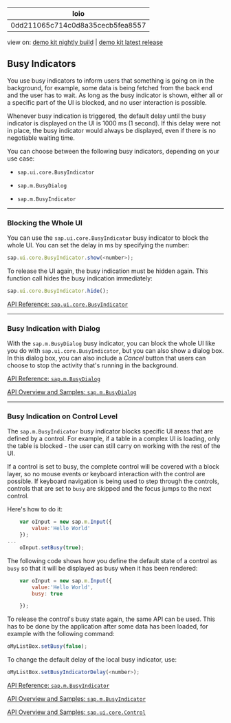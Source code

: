 <!-- loio0dd211065c714c0d8a35cecb5fea8557 -->

| loio |
| -----|
| 0dd211065c714c0d8a35cecb5fea8557 |

<div id="loio">

view on: [demo kit nightly build](https://openui5nightly.hana.ondemand.com/topic/0dd211065c714c0d8a35cecb5fea8557) | [demo kit latest release](https://sdk.openui5.org/topic/0dd211065c714c0d8a35cecb5fea8557)</div>

## Busy Indicators

You use busy indicators to inform users that something is going on in the background, for example, some data is being fetched from the back end and the user has to wait. As long as the busy indicator is shown, either all or a specific part of the UI is blocked, and no user interaction is possible.

Whenever busy indication is triggered, the default delay until the busy indicator is displayed on the UI is 1000 ms \(1 second\). If this delay were not in place, the busy indicator would always be displayed, even if there is no negotiable waiting time.

You can choose between the following busy indicators, depending on your use case:

-   `sap.ui.core.BusyIndicator`

-   `sap.m.BusyDialog`

-   `sap.m.BusyIndicator`


***

### Blocking the Whole UI

You can use the `sap.ui.core.BusyIndicator` busy indicator to block the whole UI. You can set the delay in ms by specifying the number:

```js
sap.ui.core.BusyIndicator.show(<number>);
```

To release the UI again, the busy indication must be hidden again. This function call hides the busy indication immediately:

```js
sap.ui.core.BusyIndicator.hide();
```

[API Reference: `sap.ui.core.BusyIndicator`](https://sdk.openui5.orgdocs/api/symbols/sap.ui.core.BusyIndicator.html)

***

### Busy Indication with Dialog

With the `sap.m.BusyDialog` busy indicator, you can block the whole UI like you do with `sap.ui.core.BusyIndicator`, but you can also show a dialog box. In this dialog box, you can also include a *Cancel* button that users can choose to stop the activity that's running in the background.

[API Reference: `sap.m.BusyDialog`](https://sdk.openui5.orgdocs/api/symbols/sap.m.BusyDialog.html)

[API Overview and Samples: `sap.m.BusyDialog`](https://sdk.openui5.org/explored.html#/entity/sap.m.BusyDialog/samples)

***

### Busy Indication on Control Level

The `sap.m.BusyIndicator` busy indicator blocks specific UI areas that are defined by a control. For example, if a table in a complex UI is loading, only the table is blocked - the user can still carry on working with the rest of the UI.

If a control is set to busy, the complete control will be covered with a block layer, so no mouse events or keyboard interaction with the control are possible. If keyboard navigation is being used to step through the controls, controls that are set to `busy` are skipped and the focus jumps to the next control.

Here's how to do it:

```js
	var oInput = new sap.m.Input({
		value:'Hello World'
	});
...
	oInput.setBusy(true);

```

The following code shows how you define the default state of a control as `busy` so that it will be displayed as busy when it has been rendered:

```js
	var oInput = new sap.m.Input({
		value:'Hello World',
		busy: true

	});

```

To release the control's busy state again, the same API can be used. This has to be done by the application after some data has been loaded, for example with the following command:

```js
oMyListBox.setBusy(false);
```

To change the default delay of the local busy indicator, use:

```js
oMyListBox.setBusyIndicatorDelay(<number>);
```

[API Reference: `sap.m.BusyIndicator`](https://sdk.openui5.orgdocs/api/symbols/sap.m.BusyIndicator.html)

[API Overview and Samples: `sap.m.BusyIndicator`](https://sdk.openui5.org/explored.html#/entity/sap.m.BusyIndicator/samples)

[API Overview and Samples: `sap.ui.core.Control`](https://sdk.openui5.org/explored.html#/entity/sap.ui.core.Control/samples)

